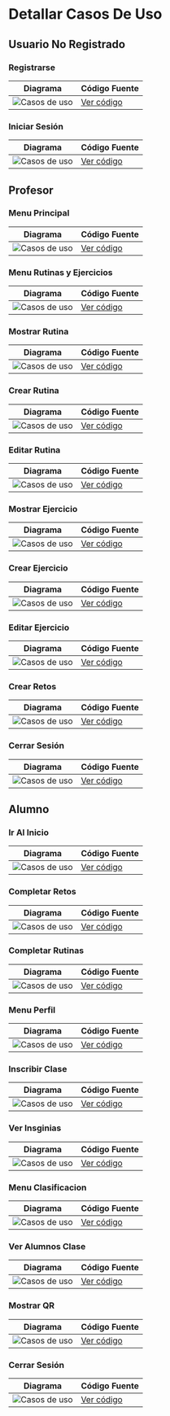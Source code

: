 # Detallar Casos De Uso

## Usuario No Registrado
### Registrarse 
| Diagrama | Código Fuente |
|----------|---------------|
| ![Casos de uso](../Imagenes/DetallarCasosDeUso/Registrarse.svg) | [Ver código](Registrarse.puml) |

### Iniciar Sesión 
| Diagrama | Código Fuente |
|----------|---------------|
| ![Casos de uso](https://github.com/celiabecerril/24-25-IdSw1-SDR/blob/0db27a83deee562f6b102843beed258f5352b1b6/Documentos/Imagenes/DetallarCasosDeUso/IniciarSesion.svg) | [Ver código](https://github.com/celiabecerril/24-25-IdSw1-SDR/blob/0db27a83deee562f6b102843beed258f5352b1b6/Documentos/DetallarCasosDeUso/IniciarSesion.puml) |

## Profesor
### Menu Principal 
| Diagrama | Código Fuente |
|----------|---------------|
| ![Casos de uso](https://github.com/celiabecerril/24-25-IdSw1-SDR/blob/b9f86d7aa602fbb46aabfc80a5219690cf8eb45f/Documentos/Imagenes/DetallarCasosDeUso/MenuPrincipalProfesor.svg) | [Ver código](https://github.com/celiabecerril/24-25-IdSw1-SDR/blob/b9f86d7aa602fbb46aabfc80a5219690cf8eb45f/Documentos/DetallarCasosDeUso/MenuPrincipalProfesor.puml) |

### Menu Rutinas y Ejercicios 
| Diagrama | Código Fuente |
|----------|---------------|
| ![Casos de uso](https://github.com/celiabecerril/24-25-IdSw1-SDR/blob/b9f86d7aa602fbb46aabfc80a5219690cf8eb45f/Documentos/Imagenes/DetallarCasosDeUso/Menu_Rutinas_Profesor.svg) | [Ver código](https://github.com/celiabecerril/24-25-IdSw1-SDR/blob/b9f86d7aa602fbb46aabfc80a5219690cf8eb45f/Documentos/DetallarCasosDeUso/Menu_Rutinas_Profesor.puml) |

### Mostrar Rutina
| Diagrama | Código Fuente |
|----------|---------------|
| ![Casos de uso](https://github.com/celiabecerril/24-25-IdSw1-SDR/blob/aeae0ddaaa824ed3ec5938795423bf7001b44606/Documentos/Imagenes/DetallarCasosDeUso/MostrarRutina.svg) | [Ver código](https://github.com/celiabecerril/24-25-IdSw1-SDR/blob/aeae0ddaaa824ed3ec5938795423bf7001b44606/Documentos/DetallarCasosDeUso/MostrarRutina.puml) |

### Crear Rutina
| Diagrama | Código Fuente |
|----------|---------------|
| ![Casos de uso](https://github.com/celiabecerril/24-25-IdSw1-SDR/blob/aeae0ddaaa824ed3ec5938795423bf7001b44606/Documentos/Imagenes/DetallarCasosDeUso/CrearRutina.svg) | [Ver código](https://github.com/celiabecerril/24-25-IdSw1-SDR/blob/aeae0ddaaa824ed3ec5938795423bf7001b44606/Documentos/DetallarCasosDeUso/CrearRutina.puml) |

### Editar Rutina
| Diagrama | Código Fuente |
|----------|---------------|
| ![Casos de uso](https://github.com/celiabecerril/24-25-IdSw1-SDR/blob/aeae0ddaaa824ed3ec5938795423bf7001b44606/Documentos/Imagenes/DetallarCasosDeUso/EditarRutina.svg) | [Ver código](https://github.com/celiabecerril/24-25-IdSw1-SDR/blob/aeae0ddaaa824ed3ec5938795423bf7001b44606/Documentos/DetallarCasosDeUso/EditarRutina.puml) |

### Mostrar Ejercicio
| Diagrama | Código Fuente |
|----------|---------------|
| ![Casos de uso](https://github.com/celiabecerril/24-25-IdSw1-SDR/blob/aeae0ddaaa824ed3ec5938795423bf7001b44606/Documentos/Imagenes/DetallarCasosDeUso/MostrarEjercicio.svg) | [Ver código](https://github.com/celiabecerril/24-25-IdSw1-SDR/blob/aeae0ddaaa824ed3ec5938795423bf7001b44606/Documentos/DetallarCasosDeUso/MostrarEjercicio.puml) |

### Crear Ejercicio
| Diagrama | Código Fuente |
|----------|---------------|
| ![Casos de uso](https://github.com/celiabecerril/24-25-IdSw1-SDR/blob/aeae0ddaaa824ed3ec5938795423bf7001b44606/Documentos/Imagenes/DetallarCasosDeUso/CrearEjercicio.svg) | [Ver código](https://github.com/celiabecerril/24-25-IdSw1-SDR/blob/aeae0ddaaa824ed3ec5938795423bf7001b44606/Documentos/DetallarCasosDeUso/CrearEjercicio.puml) |

### Editar Ejercicio
| Diagrama | Código Fuente |
|----------|---------------|
| ![Casos de uso](https://github.com/celiabecerril/24-25-IdSw1-SDR/blob/aeae0ddaaa824ed3ec5938795423bf7001b44606/Documentos/Imagenes/DetallarCasosDeUso/EditarEjercicio.svg) | [Ver código](https://github.com/celiabecerril/24-25-IdSw1-SDR/blob/aeae0ddaaa824ed3ec5938795423bf7001b44606/Documentos/DetallarCasosDeUso/EditarEjercicio.puml) |

### Crear Retos 
| Diagrama | Código Fuente |
|----------|---------------|
| ![Casos de uso](../Imagenes/DetallarCasosDeUso/CrearRetos.svg) | [Ver código](CrearRetos.puml) |

### Cerrar Sesión 
| Diagrama | Código Fuente |
|----------|---------------|
| ![Casos de uso](../Imagenes/DetallarCasosDeUso/CerrarSesion.svg) | [Ver código](CerrarSesion.puml) |

## Alumno
### Ir Al Inicio 
| Diagrama | Código Fuente |
|----------|---------------|
| ![Casos de uso](../Imagenes/DetallarCasosDeUso/IrAlInicio.svg) | [Ver código](IrAlInicio.puml) |

### Completar Retos 
| Diagrama | Código Fuente |
|----------|---------------|
| ![Casos de uso](../Imagenes/DetallarCasosDeUso/CompletarRetos.svg) | [Ver código](CompletarRetos.puml) |

### Completar Rutinas 
| Diagrama | Código Fuente |
|----------|---------------|
| ![Casos de uso](../Imagenes/DetallarCasosDeUso/CompletarRutinas.svg) | [Ver código](CompletarRutinas.puml) |

### Menu Perfil
| Diagrama | Código Fuente |
|----------|---------------|
| ![Casos de uso](https://github.com/celiabecerril/24-25-IdSw1-SDR/blob/main/Documentos/Imagenes/DetallarCasosDeUso/MenuPerfilAlumno.svg) | [Ver código](https://github.com/celiabecerril/24-25-IdSw1-SDR/blob/main/Documentos/DetallarCasosDeUso/MenuPerfilAlumno.puml) |

### Inscribir Clase
| Diagrama | Código Fuente |
|----------|---------------|
| ![Casos de uso](https://github.com/celiabecerril/24-25-IdSw1-SDR/blob/main/Documentos/Imagenes/DetallarCasosDeUso/InscribirClase.svg) | [Ver código](https://github.com/celiabecerril/24-25-IdSw1-SDR/blob/main/Documentos/DetallarCasosDeUso/InscribirClase.puml) |

### Ver Insginias
| Diagrama | Código Fuente |
|----------|---------------|
| ![Casos de uso](https://github.com/celiabecerril/24-25-IdSw1-SDR/blob/main/Documentos/Imagenes/DetallarCasosDeUso/VerInsignias.svg) | [Ver código](https://github.com/celiabecerril/24-25-IdSw1-SDR/blob/main/Documentos/DetallarCasosDeUso/VerInsignias.puml) |

### Menu Clasificacion
| Diagrama | Código Fuente |
|----------|---------------|
| ![Casos de uso](https://github.com/celiabecerril/24-25-IdSw1-SDR/blob/main/Documentos/Imagenes/DetallarCasosDeUso/Menu_Clasificacion.svg) | [Ver código](https://github.com/celiabecerril/24-25-IdSw1-SDR/blob/main/Documentos/DetallarCasosDeUso/MenuClasificacion.puml) |

### Ver Alumnos Clase
| Diagrama | Código Fuente |
|----------|---------------|
| ![Casos de uso](https://github.com/celiabecerril/24-25-IdSw1-SDR/blob/main/Documentos/Imagenes/DetallarCasosDeUso/VerInsignias.svg) | [Ver código](https://github.com/celiabecerril/24-25-IdSw1-SDR/blob/main/Documentos/DetallarCasosDeUso/VerInsignias.puml) |

### Mostrar QR
| Diagrama | Código Fuente |
|----------|---------------|
| ![Casos de uso](https://github.com/celiabecerril/24-25-IdSw1-SDR/blob/main/Documentos/Imagenes/DetallarCasosDeUso/MostrarQR.svg) | [Ver código](https://github.com/celiabecerril/24-25-IdSw1-SDR/blob/main/Documentos/DetallarCasosDeUso/MostrarQR.puml) |

### Cerrar Sesión 
| Diagrama | Código Fuente |
|----------|---------------|
| ![Casos de uso](../Imagenes/DetallarCasosDeUso/CerrarSesion.svg) | [Ver código](CerrarSesion.puml) |


